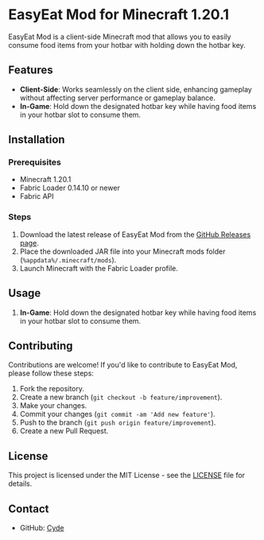 # EasyEat Mod for Minecraft 1.20.1

EasyEat Mod is a client-side Minecraft mod that allows you to easily consume food items from your hotbar with holding down the hotbar key.

## Features

- **Client-Side**: Works seamlessly on the client side, enhancing gameplay without affecting server performance or gameplay balance.
- **In-Game**: Hold down the designated hotbar key while having food items in your hotbar slot to consume them.


## Installation

### Prerequisites

- Minecraft 1.20.1
- Fabric Loader 0.14.10 or newer
- Fabric API

### Steps

1. Download the latest release of EasyEat Mod from the [GitHub Releases page](https://github.com/scarifyFX/EasyEatMod/releases).
2. Place the downloaded JAR file into your Minecraft mods folder (`%appdata%/.minecraft/mods`).
3. Launch Minecraft with the Fabric Loader profile.

## Usage

1. **In-Game**: Hold down the designated hotbar key while having food items in your hotbar slot to consume them.

## Contributing

Contributions are welcome! If you'd like to contribute to EasyEat Mod, please follow these steps:

1. Fork the repository.
2. Create a new branch (`git checkout -b feature/improvement`).
3. Make your changes.
4. Commit your changes (`git commit -am 'Add new feature'`).
5. Push to the branch (`git push origin feature/improvement`).
6. Create a new Pull Request.

## License

This project is licensed under the MIT License - see the [LICENSE](LICENSE) file for details.

## Contact

- GitHub: [Cyde]([https://github.com/yourusername](https://github.com/scarifyFX))
